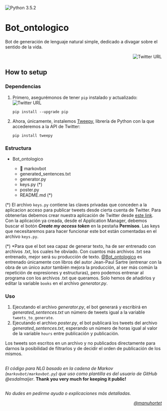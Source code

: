 ![Python 3.5.2](https://img.shields.io/badge/python-3.5.2-blue.svg)

# Bot_ontologico

Bot de generación de lenguaje natural simple, dedicado a divagar sobre el sentido de la vida. <div style="text-align: right"> ![Twitter URL](https://img.shields.io/twitter/url/https/twitter.com/fold_left.svg?style=social&label=Follow%20%40Bot_ontologico) </div>




## How to setup

### Dependencias

1. Primero, asegurémonos de tener `pip` instalado y actualizado:
![Twitter URL](https://img.shields.io/twitter/url/https/twitter.com/fold_left.svg?style=social&label=Follow%20%40Bot_ontologico)
    ```
    pip install --upgrade pip
    ```
    
1. Ahora, únicamente, instalemos [Tweepy](http://www.tweepy.org/), librería de Python con la que accederemos a la API de Twitter:

    ```
    pip install tweepy
    ```
    
    
### Estructura

- Bot_ontologico

  - :file_folder: markovbot 
  - generated_sentences.txt
  - generator.py
  - keys.py (*)
  - poster.py
  - README.md
  (*)
  
(*) El archivo `keys.py` contiene las claves privadas que conceden a la aplicacion acceso para publicar tweets desde cierta cuenta de Twitter.
  Para obtenerlas debemos crear nuestra aplicación de Twitter desde [este link](https://www.digitalocean.com/community/tutorials/how-to-create-a-twitter-app). Con la aplicación ya creada, desde el Application Manager, debemos buscar el botón _**Create my access token**_ en la pestaña **Permisos**. 
  Las keys que necesitaremos para hacer funcionar este bot están comentadas en el archivo `keys.py`.

(*) *Para que el bot sea capaz de generar texto, ha de ser entrenado con archivos .txt, los cuales he obviado. Con cuantos más archivos .txt sea entrenado, mejor será su producción de texto.
[@Bot_ontologico](https://twitter.com/Bot_ontologico) es entrenado únicamente con libros del autor Jean-Paul Sartre (entrenar con la obra de un único autor también mejora la producción, al ser más común la repetición de expresiones y estructuras),
pero podemos entrenar al programa con los archivos .txt que queramos. Solo hemos de añadirlos y editar la variable `books` en el archivo *generator.py*.


### Uso

1. Ejecutando el archivo *generator.py*, el bot generará y escribirá en *generated_sentences.txt* un número de tweets igual a la variable `tweets_to_generate`. 
1. Ejecutando el archivo *poster.py*, el bot publicará los tweets del archivo *generated_sentences.txt*, esperando un número de horas igual al valor de la variable `hours` entre publicación y publicación.

Los tweets son escritos en un archivo y no publicados directamente para darnos la posibilidad de filtrarlos y de decidir el orden de publicación de los mismos.

##

*El código para NLG basado en la cadena de Markov (`markovbot/markovbot.py`) que uso como plantilla es del usuario de GitHub @esdalmaijer*.
**Thank you very much for keeping it public!**

##

*No dudes en pedirme ayuda o explicaciones más detalladas.* <div style="text-align: right">*[@manuhortet](https://twitter.com/manuhortet?lang=en)*</div>
